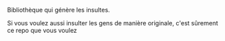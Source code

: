 Bibliothèque qui génère les insultes.

Si vous voulez aussi insulter les gens de manière originale, c'est sûrement ce repo que vous voulez


